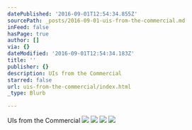 ```yaml
---
datePublished: '2016-09-01T12:54:34.855Z'
sourcePath: _posts/2016-09-01-uis-from-the-commercial.md
inFeed: false
hasPage: true
author: []
via: {}
dateModified: '2016-09-01T12:54:34.183Z'
title: ''
publisher: {}
description: UIs from the Commercial
starred: false
url: uis-from-the-commercial/index.html
_type: Blurb

---
```

UIs from the Commercial
![](https://the-grid-user-content.s3-us-west-2.amazonaws.com/70509c20-ffc7-4bcf-8cc8-a6b1f241b45b.png)
![](https://the-grid-user-content.s3-us-west-2.amazonaws.com/cecd0b70-2849-49a1-be1f-ea6180a54317.jpg)
![](https://the-grid-user-content.s3-us-west-2.amazonaws.com/e2509921-83b4-4d00-9431-9fd8345d061e.png)
![](https://the-grid-user-content.s3-us-west-2.amazonaws.com/1fab7a8c-1804-4673-9005-b720a0ec2d22.png)